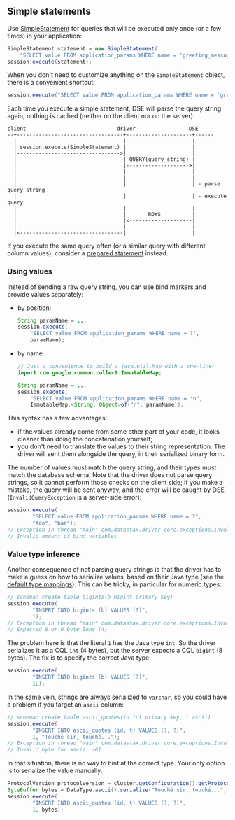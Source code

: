 ## Simple statements

Use [SimpleStatement] for queries that will be executed only once (or a few times) in your application:

```java
SimpleStatement statement = new SimpleStatement(
    "SELECT value FROM application_params WHERE name = 'greeting_message'");
session.execute(statement);
```

When you don't need to customize anything on the `SimpleStatement` object, there is a convenient shortcut:

```java
session.execute("SELECT value FROM application_params WHERE name = 'greeting_message'");
```

Each time you execute a simple statement, DSE will parse the query string again; nothing is cached (neither on the
client nor on the server):

```ditaa
client                             driver                 DSE
--+----------------------------------+---------------------+------
  |                                  |                     |
  | session.execute(SimpleStatement) |                     |
  |--------------------------------->|                     |
  |                                  | QUERY(query_string) |
  |                                  |-------------------->|
  |                                  |                     |
  |                                  |                     |
  |                                  |                     | - parse query string
  |                                  |                     | - execute query
  |                                  |                     |
  |                                  |       ROWS          |
  |                                  |<--------------------|
  |                                  |                     |
  |<---------------------------------|                     |
```

If you execute the same query often (or a similar query with different column values), consider a
[prepared statement](../prepared/) instead.


### Using values

Instead of sending a raw query string, you can use bind markers and provide values separately:

* by position:

    ```java
    String paramName = ...
    session.execute(
        "SELECT value FROM application_params WHERE name = ?",
        paramName);
    ```
* by name:

    ```java
    // Just a convenience to build a java.util.Map with a one-liner
    import com.google.common.collect.ImmutableMap;

    String paramName = ...
    session.execute(
        "SELECT value FROM application_params WHERE name = :n",
        ImmutableMap.<String, Object>of("n", paramName));
    ```

This syntax has a few advantages:

* if the values already come from some other part of your code, it looks cleaner than doing the concatenation yourself;
* you don't need to translate the values to their string representation. The driver will sent them alongside the query,
  in their serialized binary form.

The number of values must match the query string, and their types must match the database schema. Note that the driver
does not parse query strings, so it cannot perform those checks on the client side; if you make a mistake, the query
will be sent anyway, and the error will be caught by DSE (`InvalidQueryException` is a server-side error):

```java
session.execute(
        "SELECT value FROM application_params WHERE name = ?",
        "foo", "bar");
// Exception in thread "main" com.datastax.driver.core.exceptions.InvalidQueryException:
// Invalid amount of bind variables
```

### Value type inference

Another consequence of not parsing query strings is that the driver has to make a guess on how to serialize values,
based on their Java type (see the [default type mappings](../../#cql-to-java-type-mapping)). This can be tricky, in
particular for numeric types:

```java
// schema: create table bigints(b bigint primary key)
session.execute(
        "INSERT INTO bigints (b) VALUES (?)",
        1);
// Exception in thread "main" com.datastax.driver.core.exceptions.InvalidQueryException:
// Expected 8 or 0 byte long (4)
```

The problem here is that the literal `1` has the Java type `int`. So the driver serializes it as a CQL `int` (4 bytes),
but the server expects a CQL `bigint` (8 bytes). The fix is to specify the correct Java type:

```java
session.execute(
        "INSERT INTO bigints (b) VALUES (?)",
        1L);
```

In the same vein, strings are always serialized to `varchar`, so you could have a problem if you target an `ascii`
column:

```java
// schema: create table ascii_quotes(id int primary key, t ascii)
session.execute(
        "INSERT INTO ascii_quotes (id, t) VALUES (?, ?)",
        1, "Touché sir, touché...");
// Exception in thread "main" com.datastax.driver.core.exceptions.InvalidQueryException:
// Invalid byte for ascii: -61
```

In that situation, there is no way to hint at the correct type. Your only option is to serialize the value manually:

```java
ProtocolVersion protocolVersion = cluster.getConfiguration().getProtocolOptions().getProtocolVersionEnum();
ByteBuffer bytes = DataType.ascii().serialize("Touché sir, touché...", protocolVersion);
session.execute(
        "INSERT INTO ascii_quotes (id, t) VALUES (?, ?)",
        1, bytes);
```

[SimpleStatement]: http://docs.datastax.com/en/drivers/java/3.0/com/datastax/driver/core/SimpleStatement.html
